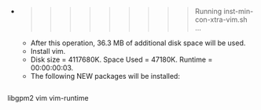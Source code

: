 * >>>>>>>>> Running inst-min-con-xtra-vim.sh ...
  * After this operation, 36.3 MB of additional disk space will be used.
  * Install vim.
  * Disk size = 4117680K. Space Used = 47180K. Runtime = 00:00:00:03.
  * The following NEW packages will be installed:
  ```bash
libgpm2 vim vim-runtime
  ```
